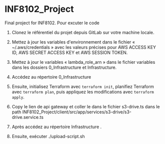 # INF8102_Project
Final project for INF8102.
Pour excuter le code 
1.	Clonez le référentiel du projet depuis GitLab sur votre machine locale. 
2.	Mettez à jour les variables d'environnement dans le fichier « ~/.aws/credentials » avec les valeurs précises pour AWS ACCESS KEY ID, AWS SECRET ACCESS KEY et AWS SESSION TOKEN.
3.	Mettez à jour le variables « lambda_role_arn »  dans le fichier variables dans les dossiers 0_Infrastructure et Infrastructure.

4.	 Accédez au répertoire 0_Infrastructure 
5.	Ensuite, initialisez Terraform avec `terraform init`, planifiez Terraform avec `terraform plan`, puis appliquez les modifications avec `terraform apply`. 
6.	Copy le lien de api gateway et coller le dans le fichier s3-drive.ts  dans le path INF8102_Project/client/src/app/services/s3-drive/s3-drive.service.ts
7.	Après accédez au répertoire Infrastructure .
8.	Ensuite, exécuter  ./upload-script.sh
